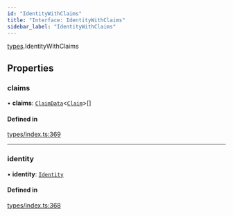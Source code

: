 ```yaml
---
id: "IdentityWithClaims"
title: "Interface: IdentityWithClaims"
sidebar_label: "IdentityWithClaims"
---
```


[types](../../../modules/Types/Types.md).IdentityWithClaims

## Properties

### claims

• **claims**: [`ClaimData`](../ClaimData/ClaimData.md)<[`Claim`](../../../modules/Types/Types.md#claim)\>[]

#### Defined in

[types/index.ts:369](https://github.com/PolymeshAssociation/polymesh-sdk/blob/720afb69c/src/types/index.ts#L369)

___

### identity

• **identity**: [`Identity`](../../../classes/API/Entities/Identity/Identity.md)

#### Defined in

[types/index.ts:368](https://github.com/PolymeshAssociation/polymesh-sdk/blob/720afb69c/src/types/index.ts#L368)
